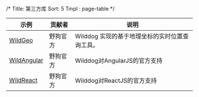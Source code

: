 /*
Title: 第三方库
Sort: 5
Tmpl : page-table
*/

| 示例 | 贡献者 | 说明 | 
|----|----|----| 
|<a href="https://github.com/WildDogTeam/lib-js-wildgeo" target="_blank">WildGeo</a>|野狗官方 | Wilddog 实现的基于地理坐标的实时位置查询工具。 |
|<a href="https://github.com/WildDogTeam/lib-js-wildangular" target="_blank">WildAngular</a>|野狗官方 | Wilddog对AngularJS的官方支持 |
|<a href="https://github.com/WildDogTeam/lib-js-wildreact" target="_blank">WildReact</a>|野狗官方 | Wilddog对ReactJS的官方支持 |
